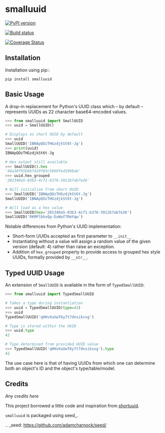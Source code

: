 smalluuid
===========================================================

[![PyPI version](https://badge.fury.io/py/django.svg)](http://badge.fury.io/py/django)

[![Build status](https://travis-ci.org/adamcharnock/smalluuid.svg?branch=master)](https://travis-ci.org/adamcharnock/smalluuid)

[![Coverage Status](https://coveralls.io/repos/adamcharnock/smalluuid/badge.svg)](https://coveralls.io/r/adamcharnock/smalluuid)

Installation
------------

Installation using pip::

    pip install smalluuid

Basic Usage
-----------

A drop-in replacement for Python's UUID class which – by default – 
represents UUIDs as 22 character base64-encoded values. 

```python
>>> from smalluuid import SmallUUID
>>> uuid = SmallUUID()

# Displays as short UUID by default
>>> uuid
SmallUUID('IBNApQOzTHGzdjkSt6t-Jg')
>>> print(uuid)
IBNApQOzTHGzdjkSt6t-Jg

# Hex output still available
>>> SmallUUID().hex
'44a30f95b86f429f83c5669fed1998ab'
>>> uuid.hex_grouped
'201340a5-03b3-4c71-b376-3912b7ab7e26'

# Will initialise from short UUID
>>> SmallUUID('IBNApQOzTHGzdjkSt6t-Jg')
SmallUUID('IBNApQOzTHGzdjkSt6t-Jg')

# Will load as a hex value
>>> SmallUUID(hex='201340a5-03b3-4c71-b376-3912b7ab7e26')
SmallUUID('RKMPlbhvQp-DxWaf7RmYqw')
```

Notable differences from Python's UUID implementation:

* Short-form UUIDs accepted as first parameter to ``__init__``
* Instantiating without a value will assign a random value of the given version (default: 4) 
  rather than raise an exception.
* Addition of ``hex_grouped`` property to provide access to grouped hex style UUIDs, formally 
  provided by ``__str__``.


Typed UUID Usage
----------------

An extension of ``SmallUUID`` is available in the form of ``TypedSmallUUID``:

```python
>>> from smalluuid import TypedSmallUUID

# Takes a type during instantiation
>>> uuid = TypedSmallUUID(type=42)
>>> uuid
TypedSmallUUID('qHHvXuUwT6y7t7dnsiksvg')

# Type is stored within the UUID
>>> uuid.type
42

# Type determined from provided UUID value
>>> TypedSmallUUID('qHHvXuUwT6y7t7dnsiksvg').type
42
```

The use case here is that of having UUIDs from which one can determine 
both an object's ID and the object's type/table/model.

Credits
-------

*Any credits here*

This project borrowed a little code and inspiration from 
[shortuuid](https://github.com/stochastic-technologies/shortuuid).

``smalluuid`` is packaged using seed_.

.. _seed: https://github.com/adamcharnock/seed/

